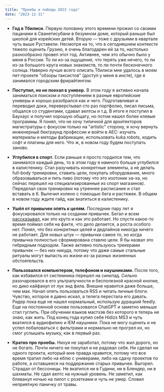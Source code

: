 ```yaml
---
title: "Проебы и победы 2023 года"
date: "2023-12-31"
---
```


- **Год в Тбилиси.**
Первую половину этого времени прожил со своими пацанами в Сванетисубани в безумном доме, который раньше был школой для корейских детей. Вторую — тоже с друзьями в квартале чуть выше Руставели. Несмотря на то, что в сегодняшнем контексте тяжело оценить Грузию, я очень благодарен ей за то, настолько разнообразно провел этот год. Активнее, чем это обычно было у меня в России. То ли из-за ощущения, что терять уже нечего, то ли из-за большого круга новых знакомств, то ли почти бесконечного солнца. Наверно лучше всего описать Тбилиси мне удалось в моем пет-проекте "обзоры таксистов" (доступ у меня в инсте), где я занимался городским фрирайтингом.

- **Поступил, но не поехал в универ.**
В этом году я активно начала заниматься поиском и поступлением в разные европейские универы и хорошо разобрался как и чего. Подготавливал и переводил доки, переверстывал сто раз портфолио, писал письма, общался со студентами, сдавал аелтсы и т.д. В итоге я поступил в Баухаус и получил хорошую общагу, но потом нашел более клевые программы. Я понял, что не хочу типичной для архитекторов магистратуры с фокусом только на "artistic" сторону, я хочу вернуть инженерный бекграунд профессии и войти в AEC: изучать материалы и методы фабрикации, использовать kuka robots, кодить софт и плагины для него. Что ж, в новом году будем поступать заново. 

- **Углубился в спорт.**
Если раньше я просто гордился тем, что занимался каждый день, то в этом году я намного больше углубился в калистенику. Стал разучивать конкретные элементы, а не делать full-body тренировки, ставить цели, покупать оборудование, много образовываться и пить пиво (потому что это изотоник ха-ха, но сейчас перешел на специализированные из спорт магазинов). Переделал свои тренировки на утреннее расписание и стал вставать в 6. Вылечил колено с помощью бега и растяжек. В общем в новом году ждите гайд, как вкатиться в калистенику.

- **Ушёл от привычек опять к целям.**
Последние пару лет я фокусировался только на создании привычек. Бегал и всем [рассказывал](./year-goals), как это круто и как это работает. Но спустя какое-то время поймал себя на факте, что дело делается, а роста особого нет. Понял, что без конкретных целей и дедлайнов никогда ничего не работает. Для новых штук — привычки самое то, но когда привычка полностью сформирована ставлю цели. Я бы назвал это гибридным подходом. Также активно пользуюсь трекерами привычек — без них никуда, потому что даже самые стальные ритуалы могут выпасть из жизни из-за разных жизненных обстоятельств.  

- **Пользовался компьютером, телефоном и наушниками.**
После того, как избавился от системника перешел на синкпад. Сильно разочаровался в его ультрапучности и бесполезной красной кнопке, но дико кайфанул от лук энд фила. Внешне нравится даже больше, чем мак. Начал опять пользоваться RSS и читать личные блоги. Чувство, которое я давно искал, а телега перестала его давать. Ридер пока еще не нашел нормальный, использую дурацкий feedly. Еще на постоянной основе пользовался ChatGPT и заметно меньше стал гуглить. При обучении языков мастхэв без которого я теперь не знаю, как жить. Под конец года купил себе Hidizs MS3 и чуть вкатился в аудиофилию и IEM наушники. Пока не могу оценить и не успел побаловаться с фильтрами и нормально не прогрел их, но смог услышать музыку, как в первый раз.

- **Кратко про проебы.**
Нихуя не заработал, потому что жил дорого, но не богато. Почти ничего не покупал и не радовал себя. Ни сделал ни одного проекта, который мне правда нравится, потому что все время тратил либо на еблю с универами, либо на сдачу проектов по работе, а оставшееся на поддержание старых привычек. Выгорел. Страдал от бессоницы. Не вкатился ни в Гудини, ни в Блендер, ни в шахматы. Не сдал аелтс на нужный уровень. Не заметил, как блеванул ночью на пилот с розетками и чуть не умер. Словил неприятную паничку от травы.